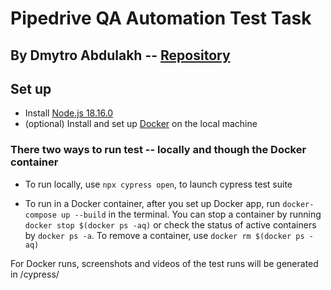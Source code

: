 # Pipedrive QA Automation Test Task
## By Dmytro Abdulakh -- [Repository](https://github.com/FolkusKyiv/pipedrive) 

## Set up

-  Install [Node.js 18.16.0](https://nodejs.org/en/download)
-  (optional) Install and set up [Docker](https://www.docker.com/) on the local machine

### There two ways to run test -- locally and though the Docker container
- To run locally, use ```npx cypress open```, to launch cypress test suite

- To run in a Docker container, after you set up Docker app, run ```docker-compose up --build``` in the terminal.
You can stop a container by running ```docker stop $(docker ps -aq)``` 
or check the status of active containers by ```docker ps -a```.
To remove a container, use ```docker rm $(docker ps -aq)```

For Docker runs, screenshots and videos of the test runs will be generated in /cypress/